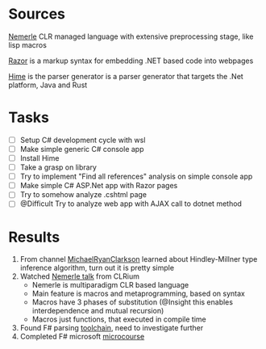 # Sources

[Nemerle](http://nemerle.org/About) CLR managed language with extensive preprocessing stage, like lisp macros

[Razor](https://learn.microsoft.com/en-us/aspnet/core/mvc/views/razor?view=aspnetcore-6.0) is a markup syntax for embedding .NET based code into webpages

[Hime](https://github.com/cenotelie/hime) is the parser generator is a parser generator that targets the .Net platform, Java and Rust

# Tasks

- [ ] Setup C# development cycle with wsl
- [ ] Make simple generic C# console app
- [ ] Install Hime 
- [ ] Take a grasp on library
- [ ] Try to implement "Find all references" analysis on simple console app
- [ ] Make simple C# ASP.Net app with Razor pages
- [ ] Try to somehow analyze .cshtml page
- [ ] @Difficult Try to analyze web app with AJAX call to dotnet method

# Results
1. From channel [MichaelRyanClarkson](https://youtube.com/c/MichaelRyanClarkson) learned about Hindley-Millner type inference algorithm, turn out it is pretty simple
1. Watched [Nemerle talk](https://www.youtube.com/watch?v=HSPivYkQ2t4) from CLRium
    - Nemerle is multiparadigm CLR based language
    - Main feature is macros and metaprogramming, based on syntax
    - Macros have 3 phases of substitution (@Insight this enables interdependence and mutual recursion)
    - Macros just functions, that executed in compile time
1. Found F# parsing [toolchain](https://en.wikibooks.org/wiki/F_Sharp_Programming/Lexing_and_Parsing), need to investigate further
1. Completed F# microsoft [microcourse](https://www.youtube.com/c/dotNET/videos)
